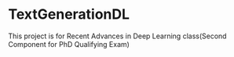 # TextGenerationDL
This project is for Recent Advances in Deep Learning class(Second Component for PhD Qualifying Exam)
